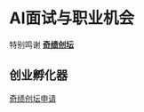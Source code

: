 # AI面试与职业机会
特别鸣谢 **[奇绩创坛](https://apply.miracleplus.com/?s=PRteam)**

## 创业孵化器

[奇绩创坛申请](https://apply.miracleplus.com/?s=PRteam)
